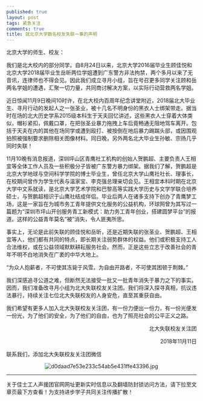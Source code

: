 ```yaml
---
published: true
layout: post
tags: 紧急关注
comments: true
title: 就北京大学数名校友失联一事的声明
---
```



北京大学的师生、校友：

我们是北大校内的部分同学。自8月24日以来，北京大学2016届毕业生顾佳悦和北京大学2018届毕业生岳昕两位学姐遭到广东警方非法拘禁，两个多月以来了无音讯，连律师也不得会见。因此我们成立寻月小组，旨在号召更多同学关注顾和岳两名学姐的遭遇，汇聚一切力量，共同商讨解决方案，以实际行动营救两名学姐。

近日惊闻11月9日晚间10时许，在北大校内百周年纪念讲堂附近，2018届北大毕业生、寻月行动的发起人之一张圣业，被十几名不明身份的黑衣人士绑架带走。据当时在场的北大历史学系2015级本科生于天夫回忆讲述，这些黑衣人士穿着大体类似，帽衫紧扣，佩戴口罩，在把张圣业暴力拖拽上车后竟畅通无阻地驾车离开。包括于天夫在内的其他在场同学或遭到殴打、被按倒在地后暴力踢踹头部，或因围观拍照被强制要求删除相关图像材料。同日晚，另外两名北大毕业生孙敏、宗扬几乎同时失联！

11月10晚有消息报道，深圳坪山区青鹰社工机构的创始人贺鹏超、主要负责人王相宜等全体工作人员及一些积极分子皆被广东警方暴力绑架。据我们了解，贺鹏超是北京大学地球与空间科学学院的博士毕业生，曾任北京大学山鹰社社长、理事长，在校期间曾作为学生代表与温家宝、李克强总理亲切会见。王相宜本科时期在北京大学中文系就读，是北京大学艺术学院和巴黎高等实践大学历史与文学学联合培养硕士，与贺鹏超相识于山鹰社结成伴侣。毕业后两人在诸多支持下创办了青鹰梦工场，这是一家旨在为城市务工青年提供文化服务的公益机构，环球网曾为其写过一篇题为“深圳市坪山开创服务青工新模式：助力务工青年创业，搭建圆梦平台”的报道。这样的公益青年莫名“被”消失，令人匪夷所思。

事实上，无论是此前失联的顾佳悦和岳昕，还是近期失联的张圣业、贺鹏超、王相宜等人，他们都有共同的特点，即长期关注弱势群体的权益。他们或积极支持工人合法维权，或在公益领域默默耕耘服务社会。然而，正是这些立志于改善社会的青年不明不白地消失在广袤的中华大地上。

“为众人抱薪者，不可使其冻毙于风雪。为自由开路者，不可使其困顿于荆棘。”

我们深感追寻公道之难，但断然无法接受一批又一批青年消失于暴力之下的事实。因而，我们准备改寻月小组为北大失联校友关注团。我们将深入探寻真相，抗议违法暴行，持续关注七位北大失联校友的人身安危，直至其重获自由。

我们希望有更多人加入北大失联校友关注团，有一份力便出一份力，有一份光便发一份光，为了他们的安全，为了他们的自由，也为了照亮社会的公平正义之路。


<p align="right">北大失联校友关注团</p>

<p align="right">2018年11月11日</p>


<p align="ceneter">联系我们，添加北大失联校友关注团微信</p>

<p align="center"><img src="https://i.loli.net/2018/11/11/5be80d54db9e2.jpg" alt="d0daad7e53e233c54ab5e431ffe43396.jpg" title="d0daad7e53e233c54ab5e431ffe43396.jpg" /></p>

---
关于佳士工人声援团官网网址更新实时信息以及翻墙防封锁访问方法，请下拉至文章页最下方查看！为支持进步学子共同关注传播扩散！
